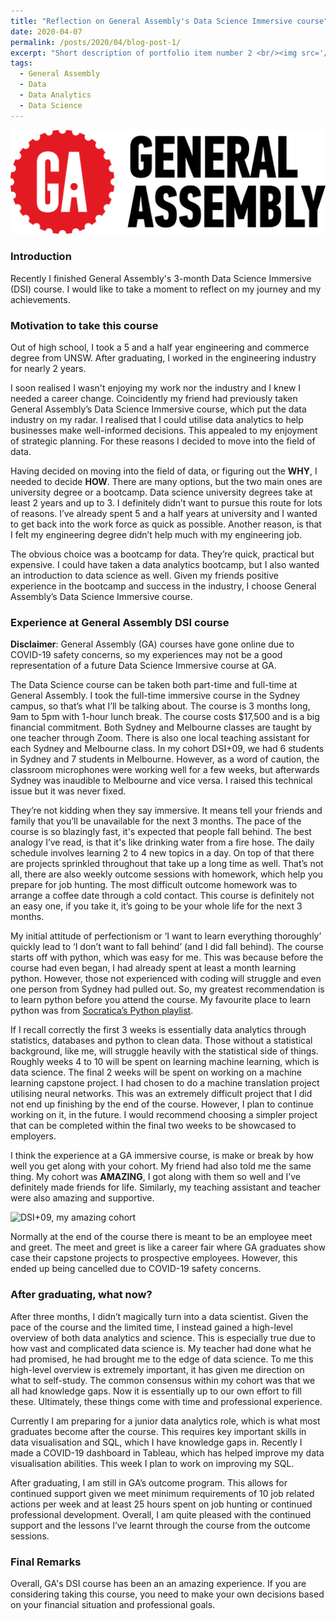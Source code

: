 ```yaml
---
title: "Reflection on General Assembly's Data Science Immersive course"
date: 2020-04-07
permalink: /posts/2020/04/blog-post-1/
excerpt: "Short description of portfolio item number 2 <br/><img src='/images/500x300.png'>"
tags:
  - General Assembly
  - Data
  - Data Analytics
  - Data Science
---
```


<img src='/user_images/GA_logo.png'>

### Introduction

Recently I finished General Assembly's 3-month Data Science Immersive (DSI) course. I would like to take a moment to reflect on my journey and my achievements. 

### Motivation to take this course

Out of high school, I took a 5 and a half year engineering and commerce degree from UNSW. After graduating, I worked in the engineering industry for nearly 2 years.

I soon realised I wasn't enjoying my work nor the industry and I knew I needed a career change. Coincidently my friend had previously taken General Assembly’s Data Science Immersive course, which put the data industry on my radar. I realised that I could utilise data analytics to help businesses make well-informed decisions. This appealed to my enjoyment of strategic planning. For these reasons I decided to move into the field of data.

Having decided on moving into the field of data, or figuring out the **WHY**, I needed to decide **HOW**. There are many options, but the two main ones are university degree or a bootcamp. Data science university degrees take at least 2 years and up to 3. I definitely didn’t want to pursue this route for lots of reasons. I’ve already spent 5 and a half years at university and I wanted to get back into the work force as quick as possible. Another reason, is that I felt my engineering degree didn’t help much with my engineering job. 

The obvious choice was a bootcamp for data. They’re quick, practical but expensive. I could have taken a data analytics bootcamp, but I also wanted an introduction to data science as well. Given my friends positive experience in the bootcamp and success in the industry, I choose General Assembly’s Data Science Immersive course.

### Experience at General Assembly DSI course

**Disclaimer**: General Assembly (GA) courses have gone online due to COVID-19 safety concerns, so my experiences may not be a good representation of a future Data Science Immersive course at GA.

The Data Science course can be taken both part-time and full-time at General Assembly. I took the full-time immersive course in the Sydney campus, so that’s what I’ll be talking about. The course is 3 months long, 9am to 5pm with 1-hour lunch break. The course costs $17,500 and is a big financial commitment. Both Sydney and Melbourne classes are taught by one teacher through Zoom. There is also one local teaching assistant for each Sydney and Melbourne class. In my cohort DSI+09, we had 6 students in Sydney and 7 students in Melbourne. However, as a word of caution, the classroom microphones were working well for a few weeks, but afterwards Sydney was inaudible to Melbourne and vice versa. I raised this technical issue but it was never fixed.

They’re not kidding when they say immersive. It means tell your friends and family that you’ll be unavailable for the next 3 months. The pace of the course is so blazingly fast, it's expected that people fall behind. The best analogy I’ve read, is that it's like drinking water from a fire hose. The daily schedule involves learning 2 to 4 new topics in a day. On top of that there are projects sprinkled throughout that take up a long time as well. That’s not all, there are also weekly outcome sessions with homework, which help you prepare for job hunting. The most difficult outcome homework was to arrange a coffee date through a cold contact. This course is definitely not an easy one, if you take it, it’s going to be your whole life for the next 3 months.

My initial attitude of perfectionism or ‘I want to learn everything thoroughly’ quickly lead to ‘I don’t want to fall behind’ (and I did fall behind). The course starts off with python, which was easy for me. This was because before the course had even began, I had already spent at least a month learning python.  However, those not experienced with coding will struggle and even one person from Sydney had pulled out. So, my greatest recommendation is to learn python before you attend the course. My favourite place to learn python was from [Socratica’s Python playlist](https://www.youtube.com/watch?v=bY6m6_IIN94&list=PLi01XoE8jYohWFPpC17Z-wWhPOSuh8Er-).

If I recall correctly the first 3 weeks is essentially data analytics through statistics, databases and python to clean data. Those without a statistical background, like me, will struggle heavily with the statistical side of things. Roughly weeks 4 to 10 will be spent on learning machine learning, which is data science. The final 2 weeks will be spent on working on a machine learning capstone project. I had chosen to do a machine translation project utilising neural networks. This was an extremely difficult project that I did not end up finishing by the end of the course. However, I plan to continue working on it, in the future. I would recommend choosing a simpler project that can be completed within the final two weeks to be showcased to employers.

I think the experience at a GA immersive course, is make or break by how well you get along with your cohort. My friend had also told me the same thing. My cohort was **AMAZING**, I got along with them so well and I’ve definitely made friends for life. Similarly, my teaching assistant and teacher were also amazing and supportive.

<img src='/user_images/GA_Photo.jpg' title="DSI+09, my amazing cohort">

Normally at the end of the course there is meant to be an employee meet and greet. The meet and greet is like a career fair where GA graduates show case their capstone projects to prospective employees. However, this ended up being cancelled due to COVID-19 safety concerns.

### After graduating, what now?

After three months, I didn’t magically turn into a data scientist. Given the pace of the course and the limited time, I instead gained a high-level overview of both data analytics and science. This is especially true due to how vast and complicated data science is. My teacher had done what he had promised, he had brought me to the edge of data science. To me this high-level overview is extremely important, it has given me direction on what to self-study. The common consensus within my cohort was that we all had knowledge gaps. Now it is essentially up to our own effort to fill these. Ultimately, these things come with time and professional experience.

Currently I am preparing for a junior data analytics role, which is what most graduates become after the course. This requires key important skills in data visualisation and SQL, which I have knowledge gaps in. Recently I made a COVID-19 dashboard in Tableau, which has helped improve my data visualisation abilities. This week I plan to work on improving my SQL.

After graduating, I am still in GA’s outcome program. This allows for continued support given we meet minimum requirements of 10 job related actions per week and at least 25 hours spent on job hunting or continued professional development. Overall, I am quite pleased with the continued support and the lessons I’ve learnt through the course from the outcome sessions.

### Final Remarks

Overall, GA's DSI course has been an an amazing experience. If you are considering taking this course, you need to make your own decisions based on your financial situation and professional goals. 
